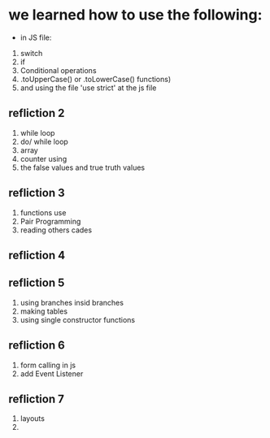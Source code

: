 # we learned how  to use the following:
* in JS file:
1. switch
2. if
3. Conditional operations
4. .toUpperCase() or .toLowerCase() functions)
5. and using the file 'use strict' at the js file
## refliction 2
1. while loop
2. do/ while loop
3. array
4. counter using
5. the false values and true truth values
## refliction 3
1. functions use
2. Pair Programming
3. reading others cades

## refliction 4


## refliction 5
1. using branches insid branches
2. making tables 
3. using single constructor functions


## refliction 6
1. form calling in js
2. add Event Listener


## refliction 7
1. layouts
2.

